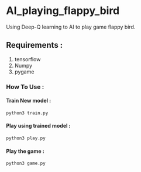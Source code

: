 # AI_playing_flappy_bird
Using Deep-Q learning to AI to play game flappy bird.


## Requirements : 
1. tensorflow
2. Numpy
3. pygame

### How To Use :

#### Train New model : 
```
python3 train.py
```

#### Play using trained model : 
``` 
python3 play.py 
```

#### Play the game : 
``` 
python3 game.py 
```
